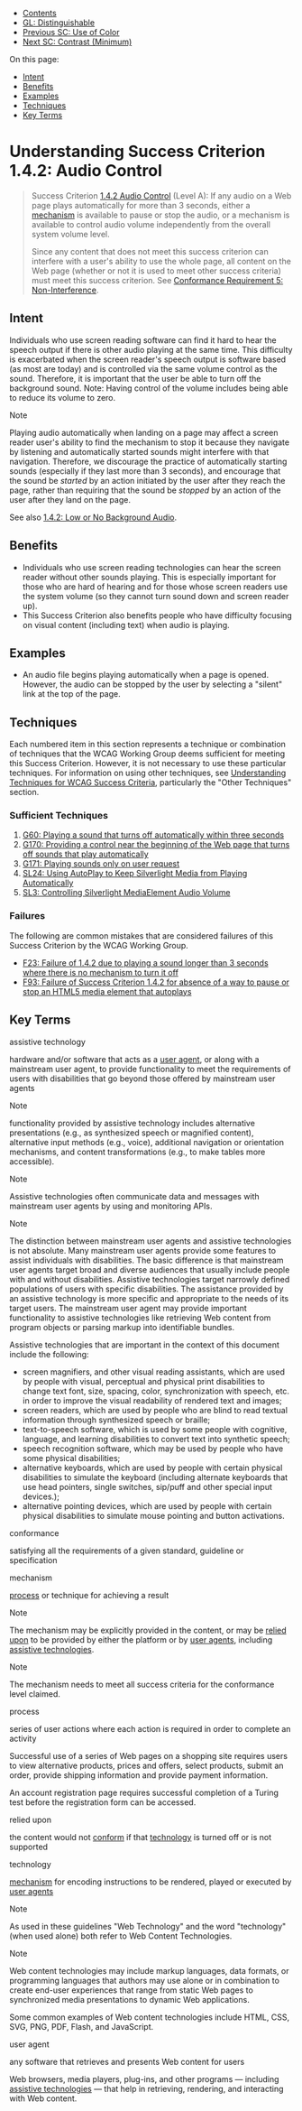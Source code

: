 -   [Contents](. "Table of Contents")
-   [GL: Distinguishable](distinguishable)
-   [Previous SC: Use of Color](use-of-color)
-   [Next SC: Contrast (Minimum)](contrast-minimum)

On this page:

-   [Intent](#intent)
-   [Benefits](#benefits)
-   [Examples](#examples)
-   [Techniques](#techniques)
-   [Key Terms](#key-terms)

Understanding Success Criterion 1.4.2: Audio Control
====================================================

> Success Criterion [1.4.2 Audio Control](https://www.w3.org/TR/WCAG21/#audio-control) (Level A): If any audio on a Web page plays automatically for more than 3 seconds, either a [mechanism](#dfn-mechanism) is available to pause or stop the audio, or a mechanism is available to control audio volume independently from the overall system volume level.
>
> Since any content that does not meet this success criterion can interfere with a user's ability to use the whole page, all content on the Web page (whether or not it is used to meet other success criteria) must meet this success criterion. See [Conformance Requirement 5: Non-Interference](https://www.w3.org/TR/WCAG21/#cc5).

Intent
------

Individuals who use screen reading software can find it hard to hear the speech output if there is other audio playing at the same time. This difficulty is exacerbated when the screen reader's speech output is software based (as most are today) and is controlled via the same volume control as the sound. Therefore, it is important that the user be able to turn off the background sound. Note: Having control of the volume includes being able to reduce its volume to zero.

Note

Playing audio automatically when landing on a page may affect a screen reader user's ability to find the mechanism to stop it because they navigate by listening and automatically started sounds might interfere with that navigation. Therefore, we discourage the practice of automatically starting sounds (especially if they last more than 3 seconds), and encourage that the sound be *started* by an action initiated by the user after they reach the page, rather than requiring that the sound be *stopped* by an action of the user after they land on the page.

See also [1.4.2: Low or No Background Audio](low-or-no-background-audio).

Benefits
--------

-   Individuals who use screen reading technologies can hear the screen reader without other sounds playing. This is especially important for those who are hard of hearing and for those whose screen readers use the system volume (so they cannot turn sound down and screen reader up).
-   This Success Criterion also benefits people who have difficulty focusing on visual content (including text) when audio is playing.

Examples
--------

-   An audio file begins playing automatically when a page is opened. However, the audio can be stopped by the user by selecting a "silent" link at the top of the page.

Techniques
----------

Each numbered item in this section represents a technique or combination of techniques that the WCAG Working Group deems sufficient for meeting this Success Criterion. However, it is not necessary to use these particular techniques. For information on using other techniques, see [Understanding Techniques for WCAG Success Criteria](understanding-techniques), particularly the "Other Techniques" section.

### Sufficient Techniques

1.  <a href="https://www.w3.org/WAI/WCAG21/Techniques/general/G60" class="general">G60: Playing a sound that turns off automatically within three seconds</a>
2.  <a href="https://www.w3.org/WAI/WCAG21/Techniques/general/G170" class="general">G170: Providing a control near the beginning of the Web page that turns off sounds that play automatically</a>
3.  <a href="https://www.w3.org/WAI/WCAG21/Techniques/general/G171" class="general">G171: Playing sounds only on user request</a>
4.  <a href="https://www.w3.org/WAI/WCAG21/Techniques/silverlight/SL24" class="silverlight">SL24: Using AutoPlay to Keep Silverlight Media from Playing Automatically</a>
5.  <a href="https://www.w3.org/WAI/WCAG21/Techniques/silverlight/SL3" class="silverlight">SL3: Controlling Silverlight MediaElement Audio Volume</a>

### Failures

The following are common mistakes that are considered failures of this Success Criterion by the WCAG Working Group.

-   <a href="https://www.w3.org/WAI/WCAG21/Techniques/failures/F23" class="failure">F23: Failure of 1.4.2 due to playing a sound longer than 3 seconds where there is no mechanism to turn it off</a>
-   <a href="https://www.w3.org/WAI/WCAG21/Techniques/failures/F93" class="failure">F93: Failure of Success Criterion 1.4.2 for absence of a way to pause or stop an HTML5 media element that autoplays</a>

Key Terms
---------

assistive technology

hardware and/or software that acts as a [user agent](#dfn-user-agent), or along with a mainstream user agent, to provide functionality to meet the requirements of users with disabilities that go beyond those offered by mainstream user agents

Note

functionality provided by assistive technology includes alternative presentations (e.g., as synthesized speech or magnified content), alternative input methods (e.g., voice), additional navigation or orientation mechanisms, and content transformations (e.g., to make tables more accessible).

Note

Assistive technologies often communicate data and messages with mainstream user agents by using and monitoring APIs.

Note

The distinction between mainstream user agents and assistive technologies is not absolute. Many mainstream user agents provide some features to assist individuals with disabilities. The basic difference is that mainstream user agents target broad and diverse audiences that usually include people with and without disabilities. Assistive technologies target narrowly defined populations of users with specific disabilities. The assistance provided by an assistive technology is more specific and appropriate to the needs of its target users. The mainstream user agent may provide important functionality to assistive technologies like retrieving Web content from program objects or parsing markup into identifiable bundles.

Assistive technologies that are important in the context of this document include the following:

-   screen magnifiers, and other visual reading assistants, which are used by people with visual, perceptual and physical print disabilities to change text font, size, spacing, color, synchronization with speech, etc. in order to improve the visual readability of rendered text and images;
-   screen readers, which are used by people who are blind to read textual information through synthesized speech or braille;
-   text-to-speech software, which is used by some people with cognitive, language, and learning disabilities to convert text into synthetic speech;
-   speech recognition software, which may be used by people who have some physical disabilities;
-   alternative keyboards, which are used by people with certain physical disabilities to simulate the keyboard (including alternate keyboards that use head pointers, single switches, sip/puff and other special input devices.);
-   alternative pointing devices, which are used by people with certain physical disabilities to simulate mouse pointing and button activations.

conformance

satisfying all the requirements of a given standard, guideline or specification

mechanism

[process](#dfn-process) or technique for achieving a result

Note

The mechanism may be explicitly provided in the content, or may be [relied upon](#dfn-relied-upon) to be provided by either the platform or by [user agents](#dfn-user-agent), including [assistive technologies](#dfn-assistive-technology).

Note

The mechanism needs to meet all success criteria for the conformance level claimed.

process

series of user actions where each action is required in order to complete an activity

Successful use of a series of Web pages on a shopping site requires users to view alternative products, prices and offers, select products, submit an order, provide shipping information and provide payment information.

An account registration page requires successful completion of a Turing test before the registration form can be accessed.

relied upon

the content would not [conform](#dfn-conformance) if that [technology](#dfn-technology) is turned off or is not supported

technology

[mechanism](#dfn-mechanism) for encoding instructions to be rendered, played or executed by [user agents](#dfn-user-agent)

Note

As used in these guidelines "Web Technology" and the word "technology" (when used alone) both refer to Web Content Technologies.

Note

Web content technologies may include markup languages, data formats, or programming languages that authors may use alone or in combination to create end-user experiences that range from static Web pages to synchronized media presentations to dynamic Web applications.

Some common examples of Web content technologies include HTML, CSS, SVG, PNG, PDF, Flash, and JavaScript.

user agent

any software that retrieves and presents Web content for users

Web browsers, media players, plug-ins, and other programs — including [assistive technologies](#dfn-assistive-technology) — that help in retrieving, rendering, and interacting with Web content.
